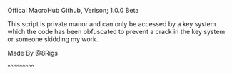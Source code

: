 Offical MacroHub Github, Verison; 1.0.0 Beta

This script is private manor and can only be accessed by a key system which the code has been obfuscated to prevent a crack in the key system or someone skidding my work. 

Made By @8Rigs

^^^^^^^^^
